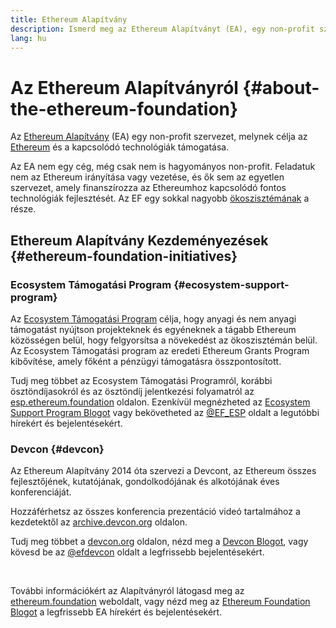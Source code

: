 ```yaml
---
title: Ethereum Alapítvány
description: Ismerd meg az Ethereum Alapítványt (EA), egy non-profit szervezetet, melynek célja az Ethereum és a hozzá kapcsolódó technológiák támogatása.
lang: hu
---
```


# Az Ethereum Alapítványról {#about-the-ethereum-foundation}

<Logo/>

Az [Ethereum Alapítvány](http://ethereum.foundation/) (EA) egy non-profit szervezet, melynek célja az [Ethereum](/what-is-ethereum/) és a kapcsolódó technológiák támogatása.

Az EA nem egy cég, még csak nem is hagyományos non-profit. Feladatuk nem az Ethereum irányítása vagy vezetése, és ők sem az egyetlen szervezet, amely finanszírozza az Ethereumhoz kapcsolódó fontos technológiák fejlesztését. Az EF egy sokkal nagyobb [ökoszisztémának](/community/) a része.

## Ethereum Alapítvány Kezdeményezések {#ethereum-foundation-initiatives}

### Ecosystem Támogatási Program {#ecosystem-support-program}

Az [Ecosystem Támogatási Program](https://esp.ethereum.foundation/) célja, hogy anyagi és nem anyagi támogatást nyújtson projekteknek és egyéneknek a tágabb Ethereum közösségen belül, hogy felgyorsítsa a növekedést az ökoszisztémán belül. Az Ecosystem Támogatási program az eredeti Ethereum Grants Program kibővítése, amely főként a pénzügyi támogatásra összpontosított.

Tudj meg többet az Ecosystem Támogatási Programról, korábbi ösztöndíjasokról és az ösztöndíj jelentkezési folyamatról az [esp.ethereum.foundation](https://esp.ethereum.foundation/) oldalon. Ezenkívül megnézheted az [Ecosystem Support Program Blogot](https://blog.ethereum.org/category/ecosystem-support-program/) vagy bekövetheted az [@EF_ESP](https://twitter.com/EF_ESP) oldalt a legutóbbi hírekért és bejelentésekért.

### Devcon {#devcon}

Az Ethereum Alapítvány 2014 óta szervezi a Devcont, az Ethereum összes fejlesztőjének, kutatójának, gondolkodójának és alkotójának éves konferenciáját.

Hozzáférhetsz az összes konferencia prezentáció videó tartalmához a kezdetektől az [archive.devcon.org](https://archive.devcon.org/) oldalon.

Tudj meg többet a [devcon.org](https://devcon.org/) oldalon, nézd meg a [Devcon Blogot](https://devcon.org/en/blogs/), vagy kövesd be az [@efdevcon](https://twitter.com/EFDevcon) oldalt a legfrissebb bejelentésekért.

<br/>

További információkért az Alapítványról látogasd meg az [ethereum.foundation](http://ethereum.foundation/) weboldalt, vagy nézd meg az [Ethereum Foundation Blogot](https://blog.ethereum.org/) a legfrissebb EA hírekért és bejelentésekért.
